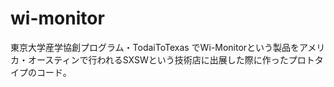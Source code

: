 # wi-monitor

東京大学産学協創プログラム・TodaiToTexas でWi-Monitorという製品をアメリカ・オースティンで行われるSXSWという技術店に出展した際に作ったプロトタイプのコード。
